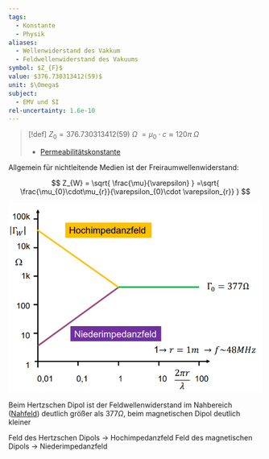 ```yaml
---
tags:
  - Konstante
  - Physik
aliases:
  - Wellenwiderstand des Vakkum
  - Feldwellenwiderstand des Vakuums
symbol: $Z_{F}$
value: $376.730313412(59)$
unit: $\Omega$
subject:
  - EMV und SI
rel-uncertainty: 1.6e-10
---
```


> [!def] $Z_{0}=376.730313412(59)~\Omega$
> $=\mu_{0} \cdot c\approx 120\pi ~\Omega$
> - [Permeabilitätskonstante](Permeablität.md)


Allgemein für nichtleitende Medien ist der Freiraumwellenwiderstand:

$$
Z_{W} = \sqrt{ \frac{\mu}{\varepsilon} }  =\sqrt{ \frac{\mu_{0}\cdot\mu_{r}}{\varepsilon_{0}\cdot \varepsilon_{r}}  }
$$

![invert_dark](assets/ImpedanzfelderFreiraum.png)

Beim Hertzschen Dipol ist der Feldwellenwiderstand im Nahbereich ([Nahfeld](../../HF-Technik/Fernfeld%20und%20Nahfeld.md)) deutlich größer als $377 \Omega$, beim magnetischen Dipol deutlich kleiner

Feld des Hertzschen Dipols $\rightarrow$ Hochimpedanzfeld
Feld des magnetischen Dipols $\rightarrow$ Niederimpedanzfeld
